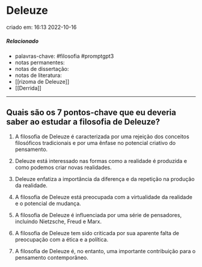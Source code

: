 # Deleuze
criado em: 16:13 2022-10-16

##### Relacionado
- palavras-chave: #filosofia #promptgpt3 
- notas permanentes: 
- notas de dissertação:
- notas de literatura: 
- [[rizoma de Deleuze]]
- [[Derrida]]

---

## Quais são os 7 pontos-chave que eu deveria saber ao estudar a filosofia de Deleuze?



1. A filosofia de Deleuze é caracterizada por uma rejeição dos conceitos filosóficos tradicionais e por uma ênfase no potencial criativo do pensamento.

2. Deleuze está interessado nas formas como a realidade é produzida e como podemos criar novas realidades.

3. Deleuze enfatiza a importância da diferença e da repetição na produção da realidade.

4. A filosofia de Deleuze está preocupada com a virtualidade da realidade e o potencial de mudança.

5. A filosofia de Deleuze é influenciada por uma série de pensadores, incluindo Nietzsche, Freud e Marx.

6. A filosofia de Deleuze tem sido criticada por sua aparente falta de preocupação com a ética e a política.

7. A filosofia de Deleuze é, no entanto, uma importante contribuição para o pensamento contemporâneo.

